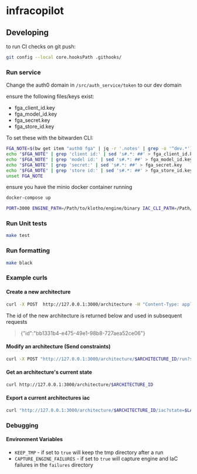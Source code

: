 # infracopilot

## Developing
to run CI checks on git push:
```sh
git config --local core.hooksPath .githooks/
```

### Run service

Change the auth0 domain in `/src/auth_service/token` to our dev domain

ensure the following files/keys exist:
- fga_client_id.key
- fga_model_id.key
- fga_secret.key
- fga_store_id.key

To set these with the bitwarden CLI:
```sh
FGA_NOTE=$(bw get item "auth0 fga" | jq -r '.notes' | grep -o '^dev.*')
echo "$FGA_NOTE" | grep 'client id:' | sed 's#.*: ##' > fga_client_id.key
echo "$FGA_NOTE" | grep 'model id:' | sed 's#.*: ##' > fga_model_id.key
echo "$FGA_NOTE" | grep 'secret:' | sed 's#.*: ##' > fga_secret.key
echo "$FGA_NOTE" | grep 'store id:' | sed 's#.*: ##' > fga_store_id.key
unset FGA_NOTE
```

ensure you have the minio docker container running
```sh
docker-compose up
```

```sh
PORT=3000 ENGINE_PATH=/Path/to/klotho/engine/binary IAC_CLI_PATH=/Path/to/klotho/iac/binary  make run
```

### Run Unit tests

```sh
make test
```

### Run formatting

```sh
make black
```

### Example curls

#### Create a new architecture
```sh
curl -X POST  http://127.0.0.1:3000/architecture -H "Content-Type: application/json" -d '{"name": "arch", "owner": "jordan", "engine_version": "1.0"}'
```

The id of the new architecture is returned below and used in subsequent requests

> {"id":"bb1331b4-e475-49e1-98b8-727aea52ce06"}

#### Modify an architecture (Send constraints)
```sh
curl -X POST "http://127.0.0.1:3000/architecture/$ARCHITECTURE_ID/run?state=$LATEST_STATE" -H "Content-Type: application/json" -d '{"constraints": [{"scope": "application", "operator": "add", "node": "aws:rest_api::api_gateway_01"}]}'
```

#### Get an architecture's current state
```sh
curl http://127.0.0.1:3000/architecture/$ARCHITECTURE_ID
```

#### Export a current architectures iac

```sh
curl "http://127.0.0.1:3000/architecture/$ARCHITECTURE_ID/iac?state=$LATEST_STATE"
```

### Debugging

#### Environment Variables
- `KEEP_TMP` - if set to `true` will keep the tmp directory after a run
- `CAPTURE_ENGINE_FAILURES` - if set to `true` will capture engine and IaC failures in the `failures` directory
